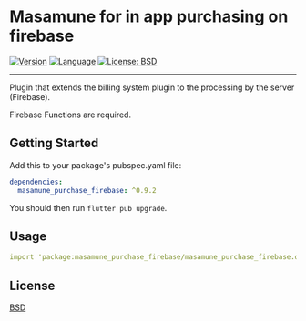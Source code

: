 # Masamune for in app purchasing on firebase

[![Version](https://img.shields.io/badge/version-0.9.2-blue.svg)](https://mathru.net)
[![Language](https://img.shields.io/badge/language-dart-blue.svg)](https://dart.dev/)
[![License: BSD](https://img.shields.io/badge/license-BSD-purple.svg)](https://opensource.org/licenses/BSD-3-Clause)

---------------------------------------

Plugin that extends the billing system plugin to the processing by the server (Firebase).

Firebase Functions are required.

## Getting Started

Add this to your package's pubspec.yaml file:
```yaml
dependencies:
  masamune_purchase_firebase: ^0.9.2
```
You should then run `flutter pub upgrade`.

## Usage

```yaml
import 'package:masamune_purchase_firebase/masamune_purchase_firebase.dart';
```

## License

[BSD](LICENSE)
